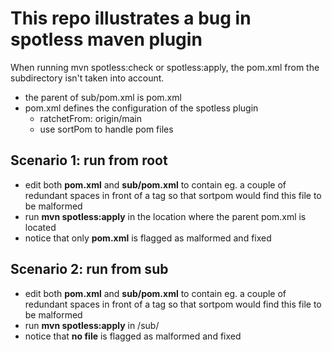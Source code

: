 # This repo illustrates a bug in spotless maven plugin

When running mvn spotless:check or spotless:apply, the pom.xml from the
subdirectory isn't taken into account.  
- the parent of sub/pom.xml is pom.xml
- pom.xml defines the configuration of the spotless plugin
  - ratchetFrom: origin/main
  - use sortPom to handle pom files

## Scenario 1: run from root
- edit both **pom.xml** and **sub/pom.xml** to contain eg. a couple of redundant spaces in front of a tag so that sortpom
  would find this file to be malformed
- run **mvn spotless:apply** in the location where the parent pom.xml is located
- notice that only **pom.xml** is flagged as malformed and fixed

## Scenario 2: run from sub
- edit both **pom.xml** and **sub/pom.xml** to contain eg. a couple of redundant spaces in front of a tag so that sortpom
  would find this file to be malformed
- run **mvn spotless:apply** in /sub/
- notice that **no file** is flagged as malformed and fixed

